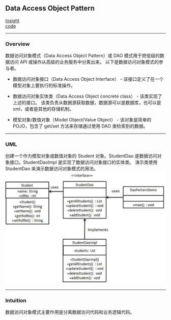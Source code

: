 ## Data Access Object Pattern
[Insight](https://www.runoob.com/design-pattern/data-access-object-pattern.html)  
[code](https://github.com/wan-h/BrainpowerCode/blob/master/DesignPatterns/DataAccessObjectPattern.py)

---
### Overview  
数据访问对象模式（Data Access Object Pattern）或 DAO 模式用于把低级的数据访问 API 或操作从高级的业务服务中分离出来。
以下是数据访问对象模式的参与者。  
* 数据访问对象接口（Data Access Object Interface） - 该接口定义了在一个模型对象上要执行的标准操作。  

* 数据访问对象实体类（Data Access Object concrete class） - 该类实现了上述的接口。
该类负责从数据源获取数据，数据源可以是数据库，也可以是 xml，或者是其他的存储机制。  

* 模型对象/数值对象（Model Object/Value Object） - 该对象是简单的 POJO，包含了 get/set 方法来存储通过使用 DAO 类检索到的数据。

---
### UML  
创建一个作为模型对象或数值对象的 Student 对象。StudentDao 是数据访问对象接口。StudentDaoImpl 是实现了数据访问对象接口的实体类。
演示类使用 StudentDao 来演示数据访问对象模式的用法。  
![](src/UML_0.png)  

---
### Intuition  
数据访问对象模式主要作用是分离数据访问代码和业务逻辑代码。